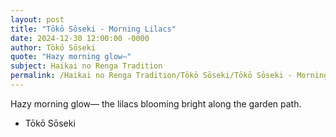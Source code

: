 ```yaml
---
layout: post
title: "Tōkō Sōseki - Morning Lilacs"
date: 2024-12-30 12:00:00 -0000
author: Tōkō Sōseki
quote: "Hazy morning glow—"
subject: Haikai no Renga Tradition
permalink: /Haikai no Renga Tradition/Tōkō Sōseki/Tōkō Sōseki - Morning Lilacs
---
```


Hazy morning glow—
the lilacs blooming bright
along the garden path.

- Tōkō Sōseki
